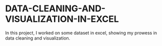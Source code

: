 # DATA-CLEANING-AND-VISUALIZATION-IN-EXCEL
In this project, I worked on some dataset in excel, showing my prowess in data cleaning and visualization.
